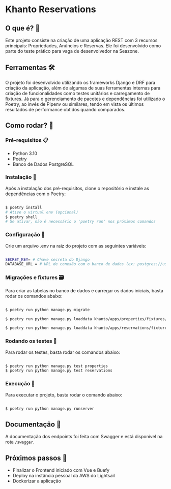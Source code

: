 # Khanto Reservations

## O que é? 🤔

Este projeto consiste na criação de uma aplicação REST com 3 recursos principais: Propriedades, Anúncios e Reservas. Ele foi desenvolvido como parte do teste prático para vaga de desenvolvedor na Seazone.

## Ferramentas 🛠️

O projeto foi desenvolvido utilizando os frameworks Django e DRF para criação da aplicação, além de algumas de suas ferramentas internas para criação de funcionalidades como testes unitários e carregamento de fixtures. Já para o gerenciamento de pacotes e dependências foi utilizado o Poetry, ao invés de Pipenv ou similares, tendo em vista os últimos resultados de performance obtidos quando comparados.

## Como rodar? 🚀

### Pré-requisitos 📋

- Python 3.10
- Poetry
- Banco de Dados PostgreSQL

### Instalação 🔧

Após a instalação dos pré-requisitos, clone o repositório e instale as dependências com o Poetry:

```bash

$ poetry install
# Ative o virtual env (opcional)
$ poetry shell
# Se ativar, não é necessário o 'poetry run' nos próximos comandos

```

### Configuração 🔧

Crie um arquivo .env na raiz do projeto com as seguintes variáveis:

```bash

SECRET_KEY= # Chave secreta do Django
DATABASE_URL = # URL de conexão com o banco de dados (ex: postgres://user:password@host:port/database)

```

### Migrações e fixtures 🗃️

Para criar as tabelas no banco de dados e carregar os dados iniciais, basta rodar os comandos abaixo:

```bash

$ poetry run python manage.py migrate

$ poetry run python manage.py loaddata khanto/apps/properties/fixtures/fixture_properties_announcements.json

$ poetry run python manage.py loaddata khanto/apps/reservations/fixtures/fixture_reservations.json
```

### Rodando os testes 🧪

Para rodar os testes, basta rodar os comandos abaixo:

```bash

$ poetry run python manage.py test properties
$ poetry run python manage.py test reservations

```

### Execução 🚀

Para executar o projeto, basta rodar o comando abaixo:

```bash

$ poetry run python manage.py runserver

```

## Documentação 📃

A documentação dos endpoints foi feita com Swagger e está disponível na rota `/swagger`.

## Próximos passos 📌

- Finalizar o Frontend iniciado com Vue e Buefy
- Deploy na instância pessoal da AWS do Lightsail
- Dockerizar a aplicação
